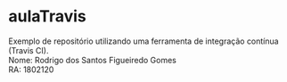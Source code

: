 # aulaTravis
Exemplo de repositório utilizando uma ferramenta de integração contínua (Travis CI). <br/>
Nome: Rodrigo dos Santos Figueiredo Gomes <br/>
RA: 1802120
